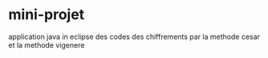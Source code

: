 # mini-projet
application java in eclipse des codes des chiffrements par la methode cesar et la methode vigenere  

